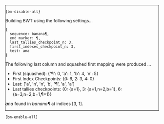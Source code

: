 <div style="border:1px solid black;">

`{bm-disable-all}`

Building BWT using the following settings...

```
{
  sequence: banana¶,
  end_marker: ¶,
  last_tallies_checkpoint_n: 3,
  first_indexes_checkpoint_n: 3,
  test: ana
}

```


The following last column and squashed first mapping were produced ...

 * First (squashed): {'¶': 0, 'a': 1, 'b': 4, 'n': 5}
 * First Index Checkpoints: {0: 6, 2: 3, 4: 0}
 * Last: ['a', 'n', 'n', 'b', '¶', 'a', 'a']
 * Last tallies checkpoints: {0: {a=1}, 3: {a=1,n=2,b=1}, 6: {a=3,n=2,b=1,¶=1}}


*ana* found in *banana¶* at indices [3, 1].
</div>

`{bm-enable-all}`

